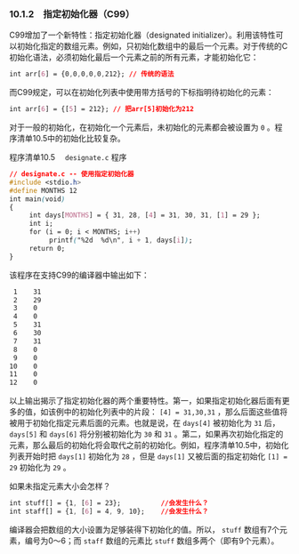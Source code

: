 ### 10.1.2　指定初始化器（C99）

C99增加了一个新特性：指定初始化器（designated initializer）。利用该特性可以初始化指定的数组元素。例如，只初始化数组中的最后一个元素。对于传统的C初始化语法，必须初始化最后一个元素之前的所有元素，才能初始化它：

```css
int arr[6] = {0,0,0,0,0,212}; // 传统的语法
```

而C99规定，可以在初始化列表中使用带方括号的下标指明待初始化的元素：

```css
int arr[6] = {[5] = 212}; // 把arr[5]初始化为212
```

对于一般的初始化，在初始化一个元素后，未初始化的元素都会被设置为 `0` 。程序清单10.5中的初始化比较复杂。

程序清单10.5　 `designate.c` 程序

```css
// designate.c -- 使用指定初始化器
#include <stdio.h>
#define MONTHS 12
int main(void)
{
     int days[MONTHS] = { 31, 28, [4] = 31, 30, 31, [1] = 29 };
     int i;
     for (i = 0; i < MONTHS; i++)
          printf("%2d  %d\n", i + 1, days[i]);
     return 0;
}
```

该程序在支持C99的编译器中输出如下：

```css
 1    31
 2    29
 3    0
 4    0
 5    31
 6    30
 7    31
 8    0
 9    0
10    0
11    0
12    0
```

以上输出揭示了指定初始化器的两个重要特性。第一，如果指定初始化器后面有更多的值，如该例中的初始化列表中的片段： `[4] = 31,30,31` ，那么后面这些值将被用于初始化指定元素后面的元素。也就是说，在 `days[4]` 被初始化为 `31` 后， `days[5]` 和 `days[6]` 将分别被初始化为 `30` 和 `31` 。第二，如果再次初始化指定的元素，那么最后的初始化将会取代之前的初始化。例如，程序清单10.5中，初始化列表开始时把 `days[1]` 初始化为 `28` ，但是 `days[1]` 又被后面的指定初始化 `[1] = 29` 初始化为 `29` 。

如果未指定元素大小会怎样？

```css
int stuff[] = {1, [6] = 23};          //会发生什么？
int staff[] = {1, [6] = 4, 9, 10};    //会发生什么？
```

编译器会把数组的大小设置为足够装得下初始化的值。所以， `stuff` 数组有7个元素，编号为0～6；而 `staff` 数组的元素比 `stuff` 数组多两个（即有9个元素）。

